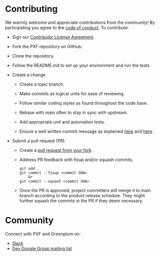 # Contributing

We warmly welcome and appreciate contributions from the community!
By participating you agree to the [code of conduct](https://github.com/greenplum-db/pxf/blob/main/CODE-OF-CONDUCT.md).
To contribute:

- Sign our [Contributor License Agreement](https://cla.vmware.com/cla/1/preview).

- Fork the PXF repository on GitHub.

- Clone the repository.

- Follow the README.md to set up your environment and run the tests.

- Create a change

    - Create a topic branch.

    - Make commits as logical units for ease of reviewing.

    - Follow similar coding styles as found throughout the code base.

    - Rebase with main often to stay in sync with upstream.

    - Add appropriate unit and automation tests.

    - Ensure a well written commit message as explained [here](https://chris.beams.io/posts/git-commit/) and [here](https://tbaggery.com/2008/04/19/a-note-about-git-commit-messages.html).

- Submit a pull request (PR).

    - Create a [pull request from your fork](https://help.github.com/en/github/collaborating-with-issues-and-pull-requests/.creating-a-pull-request-from-a-fork).

    - Address PR feedback with fixup and/or squash commits.
        ```
        git add .
        git commit --fixup <commit SHA> 
            Or
        git commit --squash <commit SHA>
        ```    

    - Once the PR is approved, project committers will merge it to main
      branch according to the product release schedule. They might further
      squash the commits in the PR if they deem necessary.

# Community

Connect with PXF and Greenplum on:
- [Slack](https://greenplum.slack.com/)
- [Dev Google Group mailing list](https://groups.google.com/a/greenplum.org/forum/#!forum/gpdb-dev/join)
